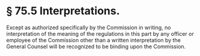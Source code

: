 # § 75.5   Interpretations.

Except as authorized specifically by the Commission in writing, no interpretation of the meaning of the regulations in this part by any officer or employee of the Commission other than a written interpretation by the General Counsel will be recognized to be binding upon the Commission. 




